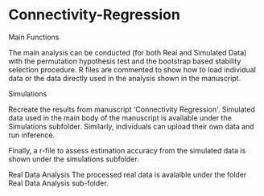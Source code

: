 # Connectivity-Regression

Main Functions

The main analysis can be conducted (for both Real and Simulated Data) with the permutation hypothesis test and the bootstrap based stability selection procedure. R files are commented to show how to load individual data or the data directly used in the analysis shown in the manuscript.  


Simulations

Recreate the results from manuscript 'Connectivity Regression'. Simulated data used in the main body of the manuscript is available under the Simulations subfolder. Similarly, individuals can upload their own data and run inference. 

Finally, a r-file to assess estimation accuracy from the simulated data is shown under the simulations subfolder. 

Real Data Analysis
The processed real data is avalaible under the folder Real Data Analysis sub-folder. 
